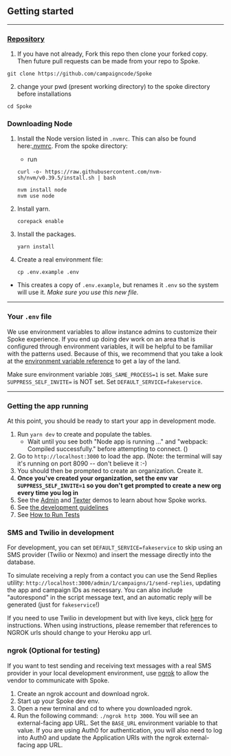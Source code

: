 ## Getting started

---

### [Repository](https://github.com/MoveOnOrg/Spoke)

1. If you have not already, Fork this repo then clone your forked copy. Then future pull requests can be made from your repo to Spoke.

```
git clone https://github.com/campaigncode/Spoke
```

2. change your pwd (present working directory) to the spoke directory before installations

```
cd Spoke
```

### Downloading Node

1. Install the Node version listed in `.nvmrc`. This can also be found here:[.nvmrc](https://github.com/MoveOnOrg/Spoke/blob/main/.nvmrc).
   From the spoke directory:

   - run

   ```
   curl -o- https://raw.githubusercontent.com/nvm-sh/nvm/v0.39.5/install.sh | bash
   ```

   ```
   nvm install node
   nvm use node
   ```

2. Install yarn.

   ```
   corepack enable
   ```

3. Install the packages.
   ```
   yarn install
   ```
4. Create a real environment file:
   ```
   cp .env.example .env
   ```

- This creates a copy of `.env.example`, but renames it `.env` so the system will use it. _Make sure you use this new file._

---

### Your `.env` file

We use environment variables to allow instance admins to customize their Spoke experience. If you end up doing dev work on an area that is configured through environment variables, it will be helpful to be familiar with the patterns used. Because of this, we recommend that you take a look at the [environment variable reference](REFERENCE-environment_variables.md) to get a lay of the land.

Make sure environment variable `JOBS_SAME_PROCESS=1` is set.
Make sure `SUPPRESS_SELF_INVITE=` is NOT set.
Set `DEFAULT_SERVICE=fakeservice`.

---

### Getting the app running

At this point, you should be ready to start your app in development mode.

1. Run `yarn dev` to create and populate the tables.
   - Wait until you see both "Node app is running ..." and "webpack: Compiled successfully." before attempting to connect. ()
2. Go to `http://localhost:3000` to load the app. (Note: the terminal will say it's running on port 8090 -- don't believe it :-)
3. You should then be prompted to create an organization. Create it.
4. **Once you've created your organization, set the env var `SUPPRESS_SELF_INVITE=1` so you don't get prompted to create a new org every time you log in**
5. See the [Admin](https://youtu.be/PTMykMX8gII) and [Texter](https://youtu.be/EqE1UDvKGco) demos to learn about how Spoke works.
6. See [the development guidelines](EXPLANATION-development-guidelines.md)
7. See [How to Run Tests](HOWTO-run_tests.md)

### SMS and Twilio in development

For development, you can set `DEFAULT_SERVICE=fakeservice` to skip using an SMS provider (Twilio or Nexmo) and insert the message directly into the database.

To simulate receiving a reply from a contact you can use the Send Replies utility: `http://localhost:3000/admin/1/campaigns/1/send-replies`, updating the app and campaign IDs as necessary. You can also include "autorespond" in the script message text, and an automatic reply will be generated (just for `fakeservice`!)

If you need to use Twilio in development but with live keys, click [here](HOWTO_INTEGRATE_TWILIO.md) for instructions.
When using instructions, please remember that references to NGROK urls should change to your Heroku app url.

### ngrok (Optional for testing)

If you want to test sending and receiving text messages with a real SMS provider in your local development environment, use [ngrok](https://ngrok.com/) to allow the vendor to communicate with Spoke.

1. Create an ngrok account and download ngrok.
2. Start up your Spoke dev env.
3. Open a new terminal and cd to where you downloaded ngrok.
4. Run the following command: `./ngrok http 3000`. You will see an external-facing app URL. Set the `BASE_URL` environment variable to that value. If you are using Auth0 for authentication, you will also need to log into Auth0 and update the Application URIs with the ngrok external-facing app URL.
